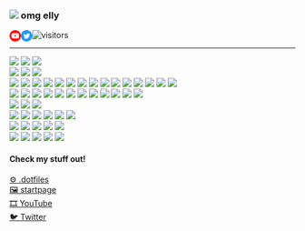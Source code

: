### <img src="hampter.gif" height="40px"> omg elly
<a href="https://youtube.com/MegaJohnystar">
	<img align="left" alt="YouTube" height="20px" src="youtube.png">
</a>
<a href="https://twitter.com/uwuCorporation">
	<img align="left" alt="Twitter" height="20px" src="twitter.png">
</a>

![visitors](https://visitor-badge.glitch.me/badge?page_id=Johnystar.Johnystar)

---

![](https://img.shields.io/badge/01-[OS]-000?style=flat-square&labelColor=ff69b4)
![](https://img.shields.io/badge/-Arch%20Linux-1793D1?style=flat-square&logo=archlinux&logoColor=white)
![](https://img.shields.io/badge/-Debian%20(server)-A81D33?style=flat-square&logo=debian&logoColor=white)
<br>
![](https://img.shields.io/badge/02-[WM]-000?style=flat-square&labelColor=ff69b4)
![](https://img.shields.io/badge/-Qtile-222222?style=flat-square)
![](https://img.shields.io/badge/-awesomeWM-535D6C?style=flat-square&logo=awesomewm&logoColor=white)
<br>
![](https://img.shields.io/badge/03-[Applications]-000?style=flat-square&labelColor=ff69b4)
![](https://img.shields.io/badge/-kitty-000?style=flat-square)
![](https://img.shields.io/badge/-mpv-000?style=flat-square)
![](https://img.shields.io/badge/-Brave-FB542B?style=flat-square&logo=brave&logoColor=white)
![](https://img.shields.io/badge/-Firefox%20Browser-FF7139?style=flat-square&logo=firefoxbrowser&logoColor=white)
![](https://img.shields.io/badge/-GIMP-5C5543?style=flat-square&logo=gimp&logoColor=white)
![](https://img.shields.io/badge/-Inkscape-000?style=flat-square&logo=inkscape&logoColor=white)
![](https://img.shields.io/badge/-Blender%20(learning)-F5792A?style=flat-square&logo=blender&logoColor=white)
![](https://img.shields.io/badge/-Aseprite-7D929E?style=flat-square&logo=aseprite&logoColor=white)
![](https://img.shields.io/badge/-HitFilm%20Pro%2016-3679ff?style=flat-square)
![](https://img.shields.io/badge/-FFmpeg-007808?style=flat-square&logo=ffmpeg&logoColor=white)
![](https://img.shields.io/badge/-OBS-302E31?style=flat-square&logo=obsstudio&logoColor=white)
![](https://img.shields.io/badge/-VSCode-007ACC?style=flat-square&logo=visualstudiocode&logoColor=white)
![](https://img.shields.io/badge/-Vim-019733?style=flat-square&logo=vim&logoColor=white)
![](https://img.shields.io/badge/-Neovim-57A143?style=flat-square&logo=neovim&logoColor=white)
<br>
![](https://img.shields.io/badge/04-[Technologies]-000?style=flat-square&labelColor=ff69b4)
![](https://img.shields.io/badge/-Git-F05032?style=flat-square&logo=git&logoColor=white)
![](https://img.shields.io/badge/-Docker-2496ED?style=flat-square&logo=docker&logoColor=white)
![](https://img.shields.io/badge/-Python%203-3776AB?style=flat-square&logo=python&logoColor=white)
![](https://img.shields.io/badge/-Lua-2C2D72?style=flat-square&logo=lua&logoColor=white)
![](https://img.shields.io/badge/-Free%20Pascal%20(basics)-FFFFFF?style=flat-square)
![](https://img.shields.io/badge/-Rust%20(learning)-000?style=flat-square&logo=rust&logoColor=white)
![](https://img.shields.io/badge/-Flask-000?style=flat-square&logo=flask&logoColor=white)
![](https://img.shields.io/badge/-Jinja-B41717?style=flat-square&logo=jinja&logoColor=white)
![](https://img.shields.io/badge/-HTML-E34F26?style=flat-square&logo=html5&logoColor=white)
![](https://img.shields.io/badge/-CSS-1572B6?style=flat-square&logo=css3&logoColor=white)
![](https://img.shields.io/badge/-JavaScript%20(basics)-F7DF1E?style=flat-square&logo=javascript&logoColor=black)
<br>
![](https://img.shields.io/badge/05-[Networking]-000?style=flat-square&labelColor=ff69b4)
![](https://img.shields.io/badge/-NGINX-009639?style=flat-square&logo=nginx&logoColor=white)
![](https://img.shields.io/badge/-Cloudflare-F38020?style=flat-square&logo=cloudflare&logoColor=white)
<br>
![](https://img.shields.io/badge/06-[Social]-000?style=flat-square&labelColor=ff69b4)
![](https://img.shields.io/badge/-Discord-5865F2?style=flat-square&logo=discord&logoColor=white)
![](https://img.shields.io/badge/-YouTube-FF0000?style=flat-square&logo=youtube&logoColor=white)
![](https://img.shields.io/badge/-GitHub-181717?style=flat-square&logo=github&logoColor=white)
![](https://img.shields.io/badge/-GitLab-fff?style=flat-square&logo=gitlab&logoColor=white)
![](https://img.shields.io/badge/-Twitter-1DA1F2?style=flat-square&logo=twitter&logoColor=white)
<br>
![](https://img.shields.io/badge/07-[Selfhosted]-000?style=flat-square&labelColor=ff69b4)
![](https://img.shields.io/badge/-johnystar.moe-ff69b4?style=flat-square)
![](https://img.shields.io/badge/-Uptime%20Kuma-68df93?style=flat-square)
![](https://img.shields.io/badge/-Jellyfin-00A4DC?style=flat-square&logo=jellyfin&logoColor=white)
![](https://img.shields.io/badge/-PaperMC-62B47A?style=flat-square&logo=minecraft&logoColor=white)
<br>
![](https://img.shields.io/badge/08-[Me]-000?style=flat-square&labelColor=ff69b4)
![](https://img.shields.io/badge/-Elly-000?style=flat-square)
![](https://img.shields.io/badge/-she/her-000?style=flat-square)
![](https://img.shields.io/badge/-29--11--2002-000?style=flat-square)
![](https://img.shields.io/badge/-CZ%20|%20EN-000?style=flat-square)

#### Check my stuff out!

[⚙️ .dotfiles](https://github.com/Johnystar/.dotfiles-management)  
[🖼️ startpage](https://github.com/Johnystar/startpage)  
[🎞️ YouTube](https://youtube.com/MegaJohnystar)  
[🐦 Twitter](https://twitter.com/uwuCorporation)
